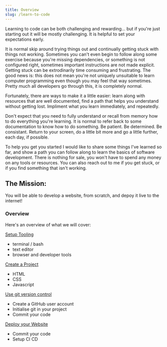 ```yaml
---
title: Overview
slug: /learn-to-code
---
```


Learning to code can be both challenging and rewarding... but if you're just starting out it will be mostly challenging. It is helpful to set your expectations early.

It is normal skip around trying things out and continually getting stuck with things not working. Sometimes you can't even begin to follow along some exercise because you're missing dependencies, or something is not configured right, sometimes important instructions are not made explicit. Getting stuck can be extrodinarily time consuming and frustrating. The good news is: this does not mean you're not uniquely unsuitable to learn computer programming even though you may feel that way sometimes. Pretty much all developers go through this, it is completely normal.

Fortunately, there are ways to make it a little easier: learn along with resources that are well documented, find a path that helps you understand without getting lost. Impliment what you learn immediately, and repeatedly.

Don't expect that you need to fully understand or recall from memory how to do everything you're learning. It is normal to refer back to some documentation to know how to do something. Be patient. Be determined. Be consistant. Return to your screen, do a little bit more and go a little further, each day, if possible.

To help you get you started I would like to share some things I've learned so far, and show a path you can follow along to learn the basics of software development. There is nothing for sale, you won't have to spend any money on any tools or resources. You can also reach out to me if you get stuck, or if you find something that isn't working.

## The Mission:

You will be able to develop a website, from scratch, and depoy it live to the internet!

### Overview

Here's an overview of what we will cover:

[Setup Tooling](./setup-and-tooling.md)

- terminal / bash
- text editor
- browser and developer tools

[Create a Project](./create-a-project.md)

- HTML
- CSS
- Javascript

[Use git version control](./git-version-control.md)

- Create a GitHub user account
- Initialise git in your project
- Commit your code

[Deploy your Website](./deploy-your-website.md)

- Commit your code
- Setup CI CD
